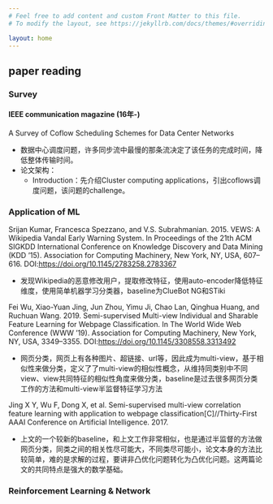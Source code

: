 ```yaml
---
# Feel free to add content and custom Front Matter to this file.
# To modify the layout, see https://jekyllrb.com/docs/themes/#overriding-theme-defaults

layout: home
---
```

## paper reading

### Survey

#### IEEE communication magazine (16年-)
A Survey of Coflow Scheduling Schemes for Data Center Networks
+ 数据中心调度问题，许多同步流中最慢的那条流决定了该任务的完成时间，降低整体传输时间。
+  论文架构：
    + Introduction：先介绍Cluster computing applications，引出coflows调度问题，该问题的challenge。

### Application of ML

Srijan Kumar, Francesca Spezzano, and V.S. Subrahmanian. 2015. VEWS: A Wikipedia Vandal Early Warning System. In Proceedings of the 21th ACM SIGKDD International Conference on Knowledge Discovery and Data Mining (KDD ’15). Association for Computing Machinery, New York, NY, USA, 607–616. DOI:https://doi.org/10.1145/2783258.2783367

+ 发现Wikipedia的恶意修改用户，提取修改特征，使用auto-encoder降低特征维度，使用简单机器学习分类器，baseline为ClueBot NG和STiki

Fei Wu, Xiao-Yuan Jing, Jun Zhou, Yimu Ji, Chao Lan, Qinghua Huang, and Ruchuan Wang. 2019. Semi-supervised Multi-view Individual and Sharable Feature Learning for Webpage Classification. In The World Wide Web Conference (WWW ’19). Association for Computing Machinery, New York, NY, USA, 3349–3355. DOI:https://doi.org/10.1145/3308558.3313492

+ 网页分类，网页上有各种图片、超链接、url等，因此成为multi-view，基于相似性来做分类，定义了了multi-view的相似性概念，从维持同类别中不同view、view共同特征的相似性角度来做分类，baseline是过去很多网页分类工作的方法和multi-view半监督特征学习方法

Jing X Y, Wu F, Dong X, et al. Semi-supervised multi-view correlation feature learning with application to webpage classification[C]//Thirty-First AAAI Conference on Artificial Intelligence. 2017.
+ 上文的一个较新的baseline，和上文工作非常相似，也是通过半监督的方法做网页分类，同类之间的相关性尽可能大，不同类尽可能小，论文本身的方法比较简单，难的是求解的过程，要讲非凸优化问题转化为凸优化问题。这两篇论文的共同特点是强大的数学基础。




### Reinforcement Learning & Network
